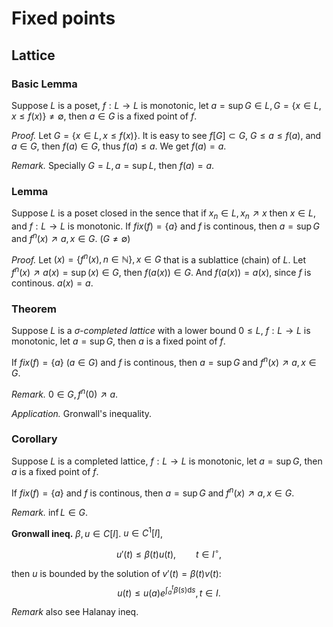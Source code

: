 # Fixed points

## Lattice

### Basic Lemma
Suppose $L$ is a poset, $f:L\to L$ is monotonic, let $a=\sup G\in L,G=\{x\in L, x\leq f(x)\}\neq\emptyset$, then $a\in G$ is a fixed point of $f$.

*Proof.*
Let $G=\{x\in L, x\leq f(x)\}$. It is easy to see $f[G]\subset G$, $G\leq a\leq f(a)$, and $a\in G$, then $f(a)\in G$, thus $f(a)\leq a$. We get $f(a)=a$.

*Remark.* Specially $G=L, a=\sup L$, then $f(a)=a$.

### Lemma
Suppose $L$ is a poset closed in the sence that if $x_n\in L,x_n\nearrow x$ then $x\in L$, and $f:L\to L$ is monotonic. If $fix(f)=\{a\}$ and $f$ is continous, then $a=\sup G$ and $f^n(x)\nearrow a, x\in G$. ($G\neq\emptyset$)

*Proof.*
Let $(x)=\{f^n(x),n\in\mathbb{N}\},x\in G$ that is a sublattice (chain) of $L$. Let $f^n(x)\nearrow a(x)=\sup(x)\in G$, then $f(a(x))\in G$. And $f(a(x))=a(x)$, since $f$ is continous. $a(x)=a$.


### Theorem
Suppose $L$ is a *$\sigma$-completed lattice* with a lower bound $0\leq L$, $f:L\to L$ is monotonic, let $a=\sup G$, then $a$ is a fixed point of $f$. 

If $fix(f)=\{a\}$ ($a\in G$) and $f$ is continous, then $a=\sup G$ and $f^n(x)\nearrow a, x\in G$.

*Remark.* $0\in G, f^n(0)\nearrow a$.

*Application.* Gronwall's inequality.

### Corollary
Suppose $L$ is a completed lattice, $f:L\to L$ is monotonic, let $a=\sup G$, then $a$ is a fixed point of $f$. 

If $fix(f)=\{a\}$ and $f$ is continous, then $a=\sup G$ and $f^n(x)\nearrow a, x\in G$.

*Remark.* $\inf L\in G$.

**Gronwall ineq.**
$\beta,u\in C[I]$.  $u\in C^1[I]$,

$$
u'(t) \leq \beta(t)u(t),\qquad t\in I^\circ,
$$

then $u$ is bounded by the solution of $v'(t) =\beta(t)v(t)$:
$$
u(t) \le u(a) e^{\int_a^t \beta(s) \mathrm{d} s}, t\in I.
$$

*Remark* also see Halanay ineq.
